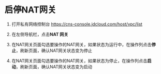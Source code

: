 # 启停NAT网关
1. 打开私有网络控制台 https://cns-console.jdcloud.com/host/vpc/list

2. 在左侧导航栏，点击**NAT 网关**

3. 在NAT网关页面勾选要操作的NAT网关，如果状态为运行中，在操作列点击**停止**，刷新页面，确认NAT网关状态变为停止

4. 在NAT网关页面勾选要操作的NAT网关，如果状态为停止，在操作列点击**启动**，刷新页面，确认NAT网关状态变为启动
